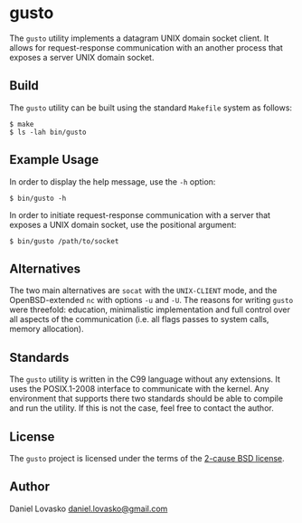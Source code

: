 # gusto 
The `gusto` utility implements a datagram UNIX domain socket client. It allows
for request-response communication with an another process that exposes a
server UNIX domain socket.

## Build
The `gusto` utility can be built using the standard `Makefile` system as
follows:
```
$ make
$ ls -lah bin/gusto
```

## Example Usage
In order to display the help message, use the `-h` option:
```
$ bin/gusto -h
```

In order to initiate request-response communication with a server that exposes
a UNIX domain socket, use the positional argument:
```
$ bin/gusto /path/to/socket
```

## Alternatives
The two main alternatives are `socat` with the `UNIX-CLIENT` mode, and the
OpenBSD-extended `nc` with options `-u` and `-U`. The reasons for writing
`gusto` were threefold: education, minimalistic implementation and full control
over all aspects of the communication (i.e. all flags passes to system calls,
memory allocation).

## Standards
The `gusto` utility is written in the C99 language without any extensions. It
uses the POSIX.1-2008 interface to communicate with the kernel. Any environment
that supports there two standards should be able to compile and run the
utility. If this is not the case, feel free to contact the author.

## License
The `gusto` project is licensed under the terms of the
[2-cause BSD license](LICENSE).

## Author
Daniel Lovasko <daniel.lovasko@gmail.com>
